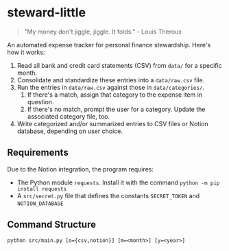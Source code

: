# steward-little
> "My money don't jiggle, jiggle. It folds." - Louis Theroux

An automated expense tracker for personal finance stewardship. Here's how it works:
1. Read all bank and credit card statements (CSV) from `data/` for a specific month.
2. Consolidate and standardize these entries into a `data/raw.csv` file.
3. Run the entries in `data/raw.csv` against those in `data/categories/`.
   1. If there's a match, assign that category to the expense item in question.
   2. If there's no match, prompt the user for a category. Update the associated category file, too.
4. Write categorized and/or summarized entries to CSV files or Notion database, depending on user choice.

## Requirements
Due to the Notion integration, the program requires:
   - The Python module `requests`. Install it with the command `python -m pip install requests`
   - A `src/secret.py` file that defines the constants `SECRET_TOKEN` and `NOTION_DATABASE`

## Command Structure
```
python src/main.py [o={csv,notion}] [m=<month>] [y=<year>]
```
